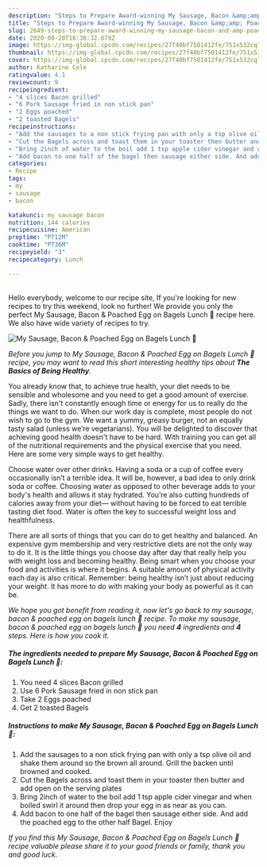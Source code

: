 ```yaml
---
description: "Steps to Prepare Award-winning My Sausage, Bacon &amp;amp; Poached Egg on Bagels Lunch 🥰"
title: "Steps to Prepare Award-winning My Sausage, Bacon &amp;amp; Poached Egg on Bagels Lunch 🥰"
slug: 2649-steps-to-prepare-award-winning-my-sausage-bacon-and-amp-poached-egg-on-bagels-lunch
date: 2020-08-28T16:38:32.679Z
image: https://img-global.cpcdn.com/recipes/27f40bf7501412fe/751x532cq70/my-sausage-bacon-poached-egg-on-bagels-lunch-🥰-recipe-main-photo.jpg
thumbnail: https://img-global.cpcdn.com/recipes/27f40bf7501412fe/751x532cq70/my-sausage-bacon-poached-egg-on-bagels-lunch-🥰-recipe-main-photo.jpg
cover: https://img-global.cpcdn.com/recipes/27f40bf7501412fe/751x532cq70/my-sausage-bacon-poached-egg-on-bagels-lunch-🥰-recipe-main-photo.jpg
author: Katharine Cole
ratingvalue: 4.1
reviewcount: 9
recipeingredient:
- "4 slices Bacon grilled"
- "6 Pork Sausage fried in non stick pan"
- "2 Eggs poached"
- "2 toasted Bagels"
recipeinstructions:
- "Add the sausages to a non stick frying pan with only a tsp olive oil and shake them around so the brown all around. Grill the backen until browned and cooked."
- "Cut the Bagels across and toast them in your toaster then butter and add open on the serving plates"
- "Bring 2inch of water to the boil add 1 tsp apple cider vinegar and when boiled swirl it around then drop your egg in as near as you can."
- "Add bacon to one half of the bagel then sausage either side. And add the poached egg to the other half Bagel. Enjoy"
categories:
- Recipe
tags:
- my
- sausage
- bacon

katakunci: my sausage bacon 
nutrition: 144 calories
recipecuisine: American
preptime: "PT12M"
cooktime: "PT36M"
recipeyield: "3"
recipecategory: Lunch

---
```

<br>
Hello everybody, welcome to our recipe site, If you're looking for new recipes to try this weekend, look no further! We provide you only the perfect My Sausage, Bacon &amp; Poached Egg on Bagels Lunch 🥰 recipe here. We also have wide variety of recipes to try.
<br>


![My Sausage, Bacon &amp; Poached Egg on Bagels Lunch 🥰](https://img-global.cpcdn.com/recipes/27f40bf7501412fe/751x532cq70/my-sausage-bacon-poached-egg-on-bagels-lunch-🥰-recipe-main-photo.jpg)

<i>Before you jump to My Sausage, Bacon &amp; Poached Egg on Bagels Lunch 🥰 recipe, you may want to read this short interesting healthy tips about <strong>The Basics of Being Healthy</strong>.</i>

You already know that, to achieve true health, your diet needs to be sensible and wholesome and you need to get a good amount of exercise. Sadly, there isn't constantly enough time or energy for us to really do the things we want to do. When our work day is complete, most people do not wish to go to the gym. We want a yummy, greasy burger, not an equally tasty salad (unless we’re vegetarians). You will be delighted to discover that achieving good health doesn't have to be hard. With training you can get all of the nutritional requirements and the physical exercise that you need. Here are some very simple ways to get healthy.

Choose water over other drinks. Having a soda or a cup of coffee every occasionally isn’t a terrible idea. It will be, however, a bad idea to only drink soda or coffee. Choosing water as opposed to other beverage adds to your body's health and allows it stay hydrated. You’re also cutting hundreds of calories away from your diet— without having to be forced to eat terrible tasting diet food. Water is often the key to successful weight loss and healthfulness.

There are all sorts of things that you can do to get healthy and balanced. An expensive gym membership and very restrictive diets are not the only way to do it. It is the little things you choose day after day that really help you with weight loss and becoming healthy. Being smart when you choose your food and activities is where it begins. A suitable amount of physical activity each day is also critical. Remember: being healthy isn’t just about reducing your weight. It has more to do with making your body as powerful as it can be. 


<i>We hope you got benefit from reading it, now let's go back to my sausage, bacon &amp; poached egg on bagels lunch 🥰 recipe. To make my sausage, bacon &amp; poached egg on bagels lunch 🥰 you need <strong>4</strong> ingredients and <strong>4</strong> steps. Here is how you cook it.
</i>

##### The ingredients needed to prepare My Sausage, Bacon &amp; Poached Egg on Bagels Lunch 🥰:

1. You need 4 slices Bacon grilled
1. Use 6 Pork Sausage fried in non stick pan
1. Take 2 Eggs poached
1. Get 2 toasted Bagels


##### Instructions to make My Sausage, Bacon &amp; Poached Egg on Bagels Lunch 🥰:

1. Add the sausages to a non stick frying pan with only a tsp olive oil and shake them around so the brown all around. Grill the backen until browned and cooked.
1. Cut the Bagels across and toast them in your toaster then butter and add open on the serving plates
1. Bring 2inch of water to the boil add 1 tsp apple cider vinegar and when boiled swirl it around then drop your egg in as near as you can.
1. Add bacon to one half of the bagel then sausage either side. And add the poached egg to the other half Bagel. Enjoy


<i>If you find this My Sausage, Bacon &amp; Poached Egg on Bagels Lunch 🥰 recipe valuable please share it to your good friends or family, thank you and good luck.</i>
